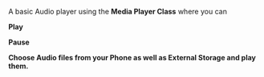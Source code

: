 

A basic Audio player using the **Media Player Class** where you can 


**Play**


**Pause**


**Choose Audio files from your Phone as well as External Storage and play them.**



